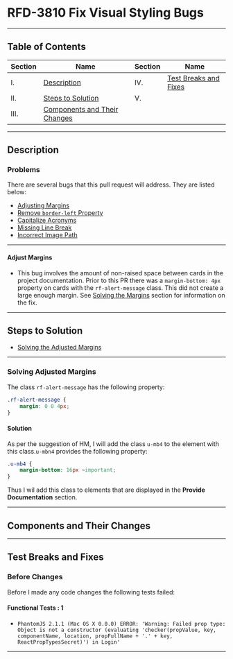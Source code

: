 # RFD-3810 Fix Visual Styling Bugs

___

## Table of Contents

| Section | Name | Section | Name |
|---|---|---|---|
|I. | [Description](#description) | IV. | [Test Breaks and Fixes](#test-breaks-and-fixes) |
|II. | [Steps to Solution](#steps-to-solution) | V. | |
|III. | [Components and Their Changes](#components-and-their-changes ) | | |

___

## Description

### Problems

There are several bugs that this pull request will address. They are listed below:

- [Adjusting Margins](#adjust-margins)
- [Remove `border-left` Property](#removing-border-left)
- [Capitalize Acronyms](#capitalizing-acronyms)
- [Missing Line Break](#missing-line-break)
- [Incorrect Image Path](#incorrect-image-path)

___

#### Adjust Margins

- This bug involves the amount of non-raised space between cards in the project documentation. Prior to this PR there was a `margin-bottom: 4px` property on cards with the `rf-alert-message` class. This did not create a large enough margin. See [Solving the Margins](#solving-adjusted-margins) section for information on the fix.

___

## Steps to Solution

- [Solving the Adjusted Margins](#solving-adjused-margins)

___

### Solving Adjusted Margins

The class `rf-alert-message` has the following property:

```css
.rf-alert-message {
    margin: 0 0 4px;
}
```

#### Solution

As per the suggestion of HM, I will add the class `u-mb4` to the element with this class.`u-mbn4` provides the following property:

```css
.u-mb4 {
    margin-bottom: 16px ~important;
}
```

Thus I wil add this class to elements that are displayed in the **Provide Documentation** section.

___

## Components and Their Changes

___

## Test Breaks and Fixes

### Before Changes

Before I made any code changes the following tests failed:

#### Functional Tests : 1

- `PhantomJS 2.1.1 (Mac OS X 0.0.0) ERROR: 'Warning: Failed prop type: Object is not a constructor (evaluating 'checker(propValue, key, componentName, location, propFullName + '.' + key, ReactPropTypesSecret)')
    in Login'`


___